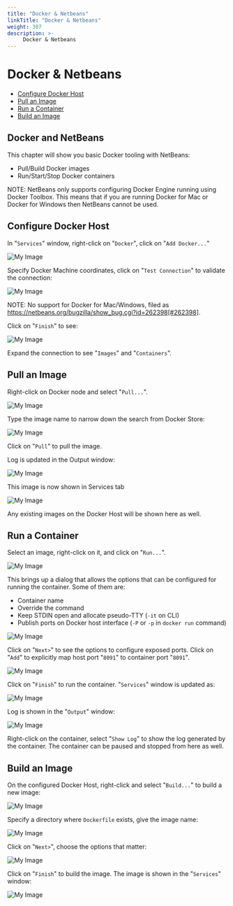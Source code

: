 ```yaml
---
title: "Docker & Netbeans"
linkTitle: "Docker & Netbeans"
weight: 307
description: >-
     Docker & Netbeans
---
```


# Docker & Netbeans

- [Configure Docker Host](#configure-docker-host)
- [Pull an Image](#pull-an-image)
- [Run a Container](#run-a-container)
- [Build an Image](#build-an-image)

## Docker and NetBeans

This chapter will show you basic Docker tooling with NetBeans:

- Pull/Build Docker images
- Run/Start/Stop Docker containers

NOTE: NetBeans only supports configuring Docker Engine running using Docker Toolbox. This means that if you are running Docker for Mac or Docker for Windows then NetBeans cannot be used.

## Configure Docker Host

In "`Services`" window, right-click on "`Docker`", click on "`Add Docker...`"

![My Image](docker-netbeans-add-docker.png)

Specify Docker Machine coordinates, click on "`Test Connection`" to validate the connection:

![My Image](docker-netbeans-add-docker-instance.png)

NOTE: No support for Docker for Mac/Windows, filed as https://netbeans.org/bugzilla/show_bug.cgi?id=262398[#262398].

Click on "`Finish`" to see:

![My Image](docker-netbeans-added-docker-instance.png)

Expand the connection to see "`Images`" and "`Containers`".

## Pull an Image

Right-click on Docker node and select "`Pull...`".

![My Image](docker-netbeans-pull-image.png)

Type the image name to narrow down the search from Docker Store:

![My Image](docker-netbeans-search-image.png)

Click on "`Pull`" to pull the image.

Log is updated in the Output window:

![My Image](docker-netbeans-pull-image-output.png)

This image is now shown in Services tab

![My Image](docker-netbeans-pulled-image.png)

Any existing images on the Docker Host will be shown here as well.

## Run a Container

Select an image, right-click on it, and click on "`Run...`".

![My Image](docker-netbeans-run-container.png)

This brings up a dialog that allows the options that can be configured for running the container. Some of them are:

- Container name
- Override the command
- Keep STDIN open and allocate pseudo-TTY (`-it` on CLI)
- Publish ports on Docker host interface (`-P` or `-p` in `docker run` command)

![My Image](docker-netbeans-run-container-option1.png)

Click on "`Next>`" to see the options to configure exposed ports. Click on "`Add`" to explicitly map host port "`8091`" to container port "`8091`".

![My Image](docker-netbeans-run-container-option2.png)

Click on "`Finish`" to run the container. "`Services`" window is updated as:

![My Image](docker-netbeans-run-container-services.png)

Log is shown in the "`Output`" window:

![My Image](docker-netbeans-run-container-log.png)

Right-click on the container, select "`Show Log`" to show the log generated by the container. The container can be paused and stopped from here as well.

## Build an Image

On the configured Docker Host, right-click and select "`Build...`" to build a new image:

![My Image](docker-netbeans-build-image.png)

Specify a directory where `Dockerfile` exists, give the image name:

![My Image](docker-netbeans-build-image-option1.png)

Click on "`Next>`", choose the options that matter:

![My Image](docker-netbeans-build-image-option2.png)

Click on "`Finish`" to build the image. The image is shown in the "`Services`" window:

![My Image](docker-netbeans-build-image-services.png)
